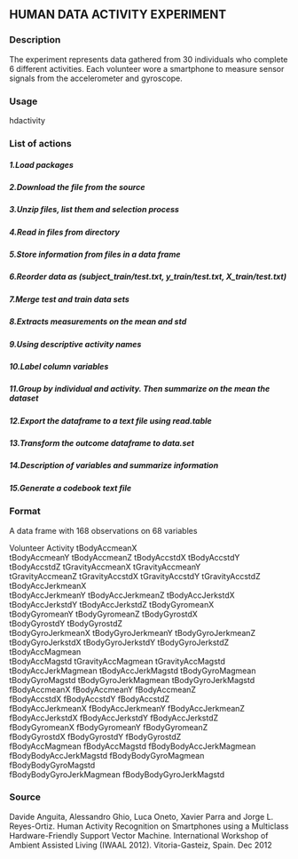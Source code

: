 ## HUMAN DATA ACTIVITY EXPERIMENT

### Description 
The experiment represents data gathered from 30 individuals who complete 6 different activities. 
Each volunteer wore a smartphone to measure sensor signals from the accelerometer and gyroscope.

### Usage
hdactivity

### List of actions
##### 1.Load packages
##### 2.Download the file from the source
##### 3.Unzip files, list them and selection process
##### 4.Read in files from directory 
##### 5.Store information from files in a data frame 
##### 6.Reorder data as (subject_train/test.txt, y_train/test.txt, X_train/test.txt)
##### 7.Merge test and train data sets
##### 8.Extracts measurements on the mean and std
##### 9.Using descriptive activity names
##### 10.Label column variables
##### 11.Group by individual and activity. Then summarize on the mean the dataset 
##### 12.Export the dataframe to a text file using read.table
##### 13.Transform the outcome dataframe to data.set 
##### 14.Description of variables and summarize information 
##### 15.Generate a codebook text file  

### Format 

A data frame with 168 observations on 68 variables 

Volunteer 
Activity
tBodyAccmeanX           
tBodyAccmeanY
tBodyAccmeanZ
tBodyAccstdX
tBodyAccstdY
tBodyAccstdZ
tGravityAccmeanX
tGravityAccmeanY   
tGravityAccmeanZ
tGravityAccstdX
tGravityAccstdY
tGravityAccstdZ
tBodyAccJerkmeanX       
tBodyAccJerkmeanY
tBodyAccJerkmeanZ
tBodyAccJerkstdX        
tBodyAccJerkstdY 
tBodyAccJerkstdZ
tBodyGyromeanX          
tBodyGyromeanY 
tBodyGyromeanZ
tBodyGyrostdX           
tBodyGyrostdY 
tBodyGyrostdZ  
tBodyGyroJerkmeanX 
tBodyGyroJerkmeanY
tBodyGyroJerkmeanZ
tBodyGyroJerkstdX
tBodyGyroJerkstdY
tBodyGyroJerkstdZ 
tBodyAccMagmean         
tBodyAccMagstd
tGravityAccMagmean
tGravityAccMagstd
tBodyAccJerkMagmean
tBodyAccJerkMagstd
tBodyGyroMagmean        
tBodyGyroMagstd
tBodyGyroJerkMagmean
tBodyGyroJerkMagstd     
fBodyAccmeanX 
fBodyAccmeanY
fBodyAccmeanZ           
fBodyAccstdX
fBodyAccstdY
fBodyAccstdZ            
fBodyAccJerkmeanX
fBodyAccJerkmeanY
fBodyAccJerkmeanZ       
fBodyAccJerkstdX
fBodyAccJerkstdY
fBodyAccJerkstdZ        
fBodyGyromeanX
fBodyGyromeanY
fBodyGyromeanZ          
fBodyGyrostdX
fBodyGyrostdY
fBodyGyrostdZ           
fBodyAccMagmean
fBodyAccMagstd
fBodyBodyAccJerkMagmean 
fBodyBodyAccJerkMagstd
fBodyBodyGyroMagmean
fBodyBodyGyroMagstd     
fBodyBodyGyroJerkMagmean
fBodyBodyGyroJerkMagstd 

### Source

Davide Anguita, Alessandro Ghio, Luca Oneto, Xavier Parra and Jorge L. Reyes-Ortiz. Human Activity Recognition on Smartphones using a Multiclass Hardware-Friendly Support Vector Machine. International Workshop of Ambient Assisted Living (IWAAL 2012). Vitoria-Gasteiz, Spain. Dec 2012
